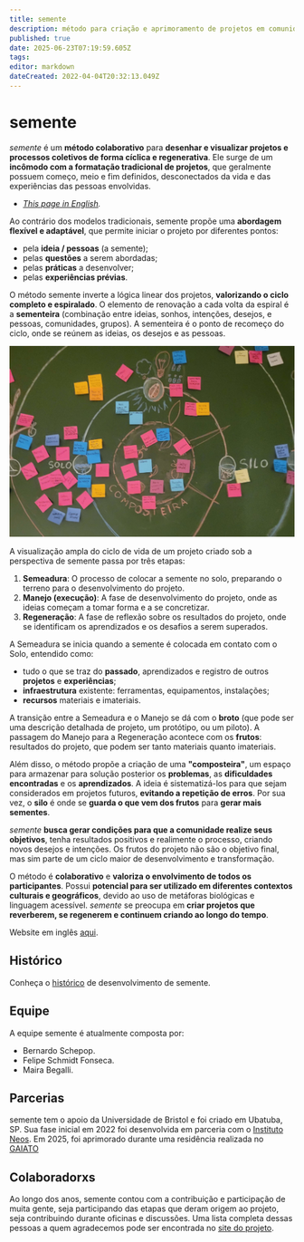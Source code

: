 ```yaml
---
title: semente
description: método para criação e aprimoramento de projetos em comunidade
published: true
date: 2025-06-23T07:19:59.605Z
tags: 
editor: markdown
dateCreated: 2022-04-04T20:32:13.049Z
---
```


# semente

*semente* é um **método colaborativo** para **desenhar e visualizar projetos e processos coletivos de forma cíclica e regenerativa**. Ele surge de um **incômodo com a formatação tradicional de projetos**, que geralmente possuem começo, meio e fim definidos, desconectados da vida e das experiências das pessoas envolvidas.

- *[This page in English](/projetos/semente_en).*

Ao contrário dos modelos tradicionais, semente propõe uma **abordagem flexível e adaptável**, que permite iniciar o projeto por diferentes pontos:

*   pela **ideia / pessoas** (a semente);
*   pelas **questões** a serem abordadas;
*   pelas **práticas** a desenvolver;
*   pelas **experiências prévias**.

O método semente inverte a lógica linear dos projetos, **valorizando o ciclo completo e espiralado**. O elemento de renovação a cada volta da espiral é a **sementeira** (combinação entre ideias, sonhos, intenções, desejos, e pessoas, comunidades, grupos). A sementeira é o ponto de recomeço do ciclo, onde se reúnem as ideias, os desejos e as pessoas.

![semente neos](https://raw.githubusercontent.com/semente-de/documentation/9c3358a4e3b526762dabce7047140dffad7d3683/0.3/neos/ubatuba-cc/20250215_195706-horizontal.jpg)

A visualização ampla do ciclo de vida de um projeto criado sob a perspectiva de semente passa por três etapas:

1.  **Semeadura**: O processo de colocar a semente no solo, preparando o terreno para o desenvolvimento do projeto.
1.  **Manejo (execução)**: A fase de desenvolvimento do projeto, onde as ideias começam a tomar forma e a se concretizar.
1.  **Regeneração**: A fase de reflexão sobre os resultados do projeto, onde se identificam os aprendizados e os desafios a serem superados.

A Semeadura se inicia quando a semente é colocada em contato com o Solo, entendido como:

*   tudo o que se traz do **passado**, aprendizados e registro de outros **projetos** e **experiências**;
*   **infraestrutura** existente: ferramentas, equipamentos, instalações;
*   **recursos** materiais e imateriais.

A transição entre a Semeadura e o Manejo se dá com o **broto** (que pode ser uma descrição detalhada de projeto, um protótipo, ou um piloto). A passagem do Manejo para a Regeneração acontece com os **frutos**: resultados do projeto, que podem ser tanto materiais quanto imateriais.

Além disso, o método propõe a criação de uma **"composteira"**, um espaço para armazenar para solução posterior os **problemas**, as **dificuldades encontradas** e os **aprendizados**. A ideia é sistematizá-los para que sejam considerados em projetos futuros, **evitando a repetição de erros**. Por sua vez, o **silo** é onde se **guarda o que vem dos frutos** para **gerar mais sementes**.

*semente* **busca gerar condições para que a comunidade realize seus objetivos**, tenha resultados positivos e realimente o processo, criando novos desejos e intenções. Os frutos do projeto não são o objetivo final, mas sim parte de um ciclo maior de desenvolvimento e transformação.

O método é **colaborativo** e **valoriza o envolvimento de todos os participantes**. Possui **potencial para ser utilizado em diferentes contextos culturais e geográficos**, devido ao uso de metáforas biológicas e linguagem acessível. *semente* se preocupa em **criar projetos que reverberem, se regenerem e continuem criando ao longo do tempo**.

Website em inglês [aqui](https://semente.de).

## Histórico

Conheça o [histórico](historico) de desenvolvimento de semente.

## Equipe

A equipe semente é atualmente composta por:

- Bernardo Schepop.
- Felipe Schmidt Fonseca.
- Maira Begalli.

## Parcerias

semente tem o apoio da Universidade de Bristol e foi criado em Ubatuba, SP. Sua fase inicial em 2022 foi desenvolvida em parceria com o [Instituto Neos](https://coletivoneos.org). Em 2025, foi aprimorado durante uma residência realizada no [GAIATO](https://www.gaiato.org)

## Colaboradorxs

Ao longo dos anos, semente contou com a contribuição e participação de muita gente, seja participando das etapas que deram origem ao projeto, seja contribuindo durante oficinas e discussões. Uma lista completa dessas pessoas a quem agradecemos pode ser encontrada no [site do projeto](https://semente.de/about/#contributors). 